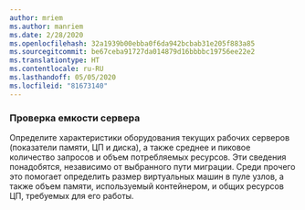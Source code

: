 ```yaml
---
author: mriem
ms.author: manriem
ms.date: 2/28/2020
ms.openlocfilehash: 32a1939b00ebba0f6da942bcbab31e205f883a85
ms.sourcegitcommit: be67ceba91727da014879d16bbbbc19756ee22e2
ms.translationtype: HT
ms.contentlocale: ru-RU
ms.lasthandoff: 05/05/2020
ms.locfileid: "81673140"
---
```

### <a name="inventory-server-capacity"></a>Проверка емкости сервера

Определите характеристики оборудования текущих рабочих серверов (показатели памяти, ЦП и диска), а также среднее и пиковое количество запросов и объем потребляемых ресурсов. Эти сведения понадобятся, независимо от выбранного пути миграции. Среди прочего это помогает определить размер виртуальных машин в пуле узлов, а также объем памяти, используемый контейнером, и общих ресурсов ЦП, требуемых для его работы.
